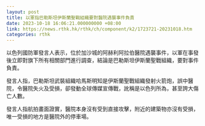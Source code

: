 ```yaml
---
layout: post
title: 以軍指巴勒斯坦伊斯蘭聖戰組織要對醫院遇襲事件負責
date: 2023-10-18 16:06:21.000000000 +08:00
link: https://news.rthk.hk/rthk/ch/component/k2/1723721-20231018.htm
categories: rthk
---
```


以色列國防軍發言人表示，位於加沙城的阿赫利阿拉伯醫院遇襲事件，以軍在事發後立即對旗下所有相關部門進行調查，結論是巴勒斯坦伊斯蘭聖戰組織，要對事件負責。

發言人指，巴勒斯坦武裝組織哈馬斯明知是伊斯蘭聖戰組織發射火箭炮，誤中醫院，令醫院失火及受損，卻發動全球傳媒宣傳戰，訛稱是以色列所為，甚至誇大傷亡人數。

發言人指航拍畫面證實，醫院本身沒有受到直接攻擊，附近的建築物亦沒有受損，唯一受損的地方是醫院外的停車場。
